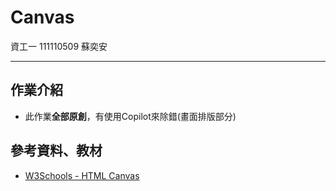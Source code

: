 # Canvas

資工一 111110509 蘇奕安

---
## 作業介紹

* 此作業**全部原創**，有使用Copilot來除錯(畫面排版部分)

## 參考資料、教材
* [W3Schools - HTML Canvas](https://www.w3schools.com/graphics/canvas_intro.asp)
